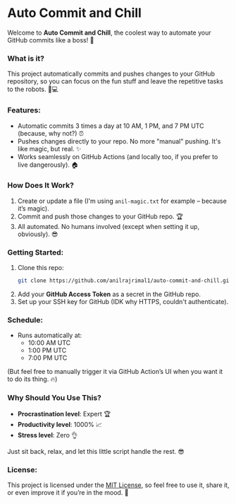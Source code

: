 # Auto Commit and Chill

Welcome to **Auto Commit and Chill**, the coolest way to automate your GitHub commits like a boss! 🚀

### What is it?
This project automatically commits and pushes changes to your GitHub repository, so you can focus on the fun stuff and leave the repetitive tasks to the robots. 🤖💻

### Features:
- Automatic commits 3 times a day at 10 AM, 1 PM, and 7 PM UTC (because, why not?) ⏰
- Pushes changes directly to your repo. No more "manual" pushing. It's like magic, but real. ✨
- Works seamlessly on GitHub Actions (and locally too, if you prefer to live dangerously). 🏠

### How Does It Work?
1. Create or update a file (I'm using `anil-magic.txt` for example – because it’s magic).
2. Commit and push those changes to your GitHub repo. 🏆
3. All automated. No humans involved (except when setting it up, obviously). 😎

### Getting Started:
1. Clone this repo: 
   ```bash
   git clone https://github.com/anilrajrimal1/auto-commit-and-chill.git
   ```
2. Add your **GitHub Access Token** as a secret in the GitHub repo.
3. Set up your SSH key for GitHub (IDK why HTTPS, couldn't authenticate).

### Schedule:
- Runs automatically at:
  - 10:00 AM UTC
  - 1:00 PM UTC
  - 7:00 PM UTC

(But feel free to manually trigger it via GitHub Action’s UI when you want it to do its thing. 🔥)

### Why Should You Use This?
- **Procrastination level**: Expert 🏆
- **Productivity level**: 1000% 📈
- **Stress level**: Zero 👌

Just sit back, relax, and let this little script handle the rest. 😎

### License:
This project is licensed under the [MIT License](LICENSE), so feel free to use it, share it, or even improve it if you’re in the mood. 🎉